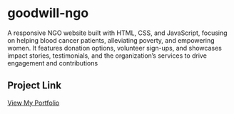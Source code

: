 # goodwill-ngo
A responsive NGO website built with HTML, CSS, and JavaScript, focusing on helping blood cancer patients, alleviating poverty, and empowering women. It features donation options, volunteer sign-ups, and showcases impact stories, testimonials, and the organization’s services to drive engagement and contributions
## Project Link

  [View My Portfolio](https://mansiiikamble.github.io/goodwill-ngo/) 